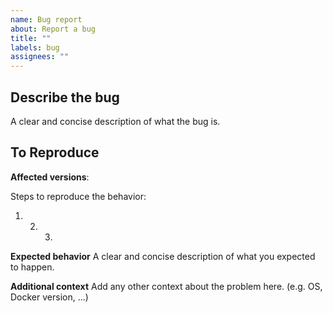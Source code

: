 ```yaml
---
name: Bug report
about: Report a bug
title: ""
labels: bug
assignees: ""
---
```


<!-- Provide a general summary of the issue in the Title above.
Before opening the issue, please check that you are using the latest version of the images and that there isn't another issue adressing the same problem already created -->

## Describe the bug

A clear and concise description of what the bug is.

## To Reproduce

**Affected versions**:

Steps to reproduce the behavior:

1. 2. 3.

**Expected behavior** A clear and concise description of what you expected to happen.

**Additional context** Add any other context about the problem here. (e.g. OS, Docker
version, ...)
